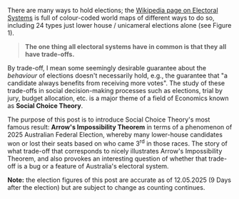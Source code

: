 There are many ways to hold elections; the [Wikipedia page on Electoral Systems](https://en.wikipedia.org/wiki/Electoral_system) is full of colour-coded world maps of different ways to do so, including 24 types just lower house / unicameral elections alone (see Figure 1).

>**The one thing all electoral systems have in common is that they all have trade-offs.**

By trade-off, I mean some seemingly desirable guarantee about the *behaviour* of elections doesn't necessarily hold, e.g., the guarantee that "a candidate always benefits from receiving more votes". The study of these trade-offs in social decision-making processes such as elections, trial by jury, budget allocation, etc. is a major theme of a field of Economics known as **Social Choice Theory**.

The purpose of this post is to introduce Social Choice Theory's most famous result: **Arrow's Impossibility Theorem** in terms of a phenomenon of 2025 Australian Federal Election, whereby many lower-house candidates won or lost their seats based on who came 3<sup>rd</sup> in those races. The story of what trade-off that corresponds to nicely illustrates Arrow's Impossibility Theorem, and also provokes an interesting question of whether that trade-off is a bug or a feature of Australia's electoral system.

**Note:** the election figures of this post are accurate as of 12.05.2025 (9 Days after the election) but are subject to change as counting continues.
